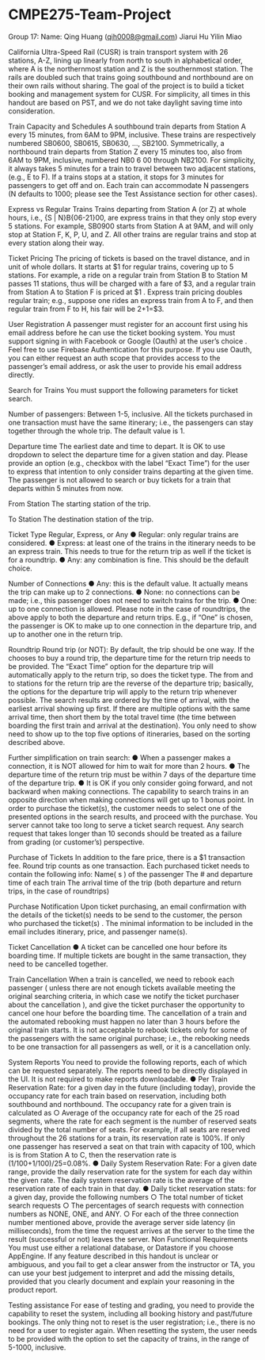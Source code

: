 # CMPE275-Team-Project

Group 17:
Name:
Qing Huang (qih0008@gmail.com)
Jiarui Hu
Yilin Miao

California Ultra-Speed Rail (CUSR) is train transport system with 26 stations, A-Z, lining up
linearly from north to south in alphabetical order, where A is the northernmost station and Z is
the southernmost station. The rails are doubled such that trains going southbound and
northbound are on their own rails without sharing. The goal of the project is to build a ticket
booking and management system for CUSR. For simplicity, all times in this handout are based
on PST, and we do not take daylight saving time into consideration.

Train Capacity and Schedules
A southbound train departs from Station A every 15 minutes, from 6AM to 9PM, inclusive. These
trains are respectively numbered SB0600, SB0615, SB0630, …, SB2100. Symmetrically, a
northbound train departs from Station Z every 15 minutes too, also from 6AM to 9PM, inclusive,
numbered NB0 6 00 through NB2100. For simplicity, it always takes 5 minutes for a train to travel
between two adjacent stations, (e.g., E to F). If a trains stops at a station, it stops for 3 minutes
for passengers to get off and on.
Each train can accommodate N passengers (N defaults to 1000; please see the Test Assistance
section for other cases).

Express vs Regular Trains
Trains departing from Station A (or Z) at whole hours, i.e., {S | N}B{06-21}00, are express trains
in that they only stop every 5 stations. For example, SB0900 starts from Station A at 9AM, and
will only stop at Station F, K, P, U, and Z. All other trains are regular trains and stop at every
station along their way.

Ticket Pricing
The pricing of tickets is based on the travel distance, and in unit of whole dollars. It starts at $1
for regular trains, covering up to 5 stations. For example, a ride on a regular train from Station B
to Station M passes 11 stations, thus will be charged with a fare of $3, and a regular train from
Station A to Station F is priced at $1 . Express train pricing doubles regular train; e.g., suppose
one rides an express train from A to F, and then regular train from F to H, his fair will be
$2+$1=$3.

User Registration
A passenger must register for an account first using his email address before he can use the
ticket booking system. You must support signing in with Facebook or Google (Oauth) at the
user’s choice . Feel free to use Firebase Authentication for this purpose.
If you use Oauth, you can either request an auth scope that provides access to the passenger’s
email address, or ask the user to provide his email address directly.

Search for Trains
You must support the following parameters for ticket search.

Number of passengers:
Between 1-5, inclusive. All the tickets purchased in one transaction must have the same
itinerary; i.e., the passengers can stay together through the whole trip.
The default value is 1.

Departure time
The earliest date and time to depart. It is OK to use dropdown to select the departure time for a
given station and day. Please provide an option (e.g., checkbox with the label “Exact Time”) for
the user to express that intention to only consider trains departing at the given time.
The passenger is not allowed to search or buy tickets for a train that departs within 5 minutes
from now.

From Station
The starting station of the trip.

To Station
The destination station of the trip.

Ticket Type
Regular, Express, or Any
● Regular: only regular trains are considered.
● Express: at least one of the trains in the itinerary needs to be an express train. This
needs to true for the return trip as well if the ticket is for a roundtrip.
● Any: any combination is fine. This should be the default choice.

Number of Connections
● Any: this is the default value. It actually means the trip can make up to 2 connections.
● None: no connections can be made; i.e., this passenger does not need to switch trains
for the trip.
● One: up to one connection is allowed.
Please note in the case of roundtrips, the above apply to both the departure and return trips.
E.g., if “One” is chosen, the passenger is OK to make up to one connection in the departure trip,
and up to another one in the return trip.

Roundtrip
Round trip (or NOT): By default, the trip should be one way. If the chooses to buy a round trip,
the departure time for the return trip needs to be provided. The “Exact Time” option for the
departure trip will automatically apply to the return trip, so does the ticket type.
The from and to stations for the return trip are the reverse of the departure trip; basically, the
options for the departure trip will apply to the return trip whenever possible.
The search results are ordered by the time of arrival, with the earliest arrival showing up first. If
there are multiple options with the same arrival time, then short them by the total travel time
(the time between boarding the first train and arrival at the destination). You only need to show
need to show up to the top five options of itineraries, based on the sorting described above.

Further simplification on train search:
● When a passenger makes a connection, it is NOT allowed for him to wait for more than 2
hours.
● The departure time of the return trip must be within 7 days of the departure time of the
departure trip.
● It is OK if you only consider going forward, and not backward when making connections.
The capability to search trains in an opposite direction when making connections will get
up to 1 bonus point.
In order to purchase the ticket(s), the customer needs to select one of the presented options in
the search results, and proceed with the purchase.
You server cannot take too long to serve a ticket search request. Any search request that takes
longer than 10 seconds should be treated as a failure from grading (or customer’s) perspective.

Purchase of Tickets
In addition to the fare price, there is a $1 transaction fee. Round trip counts as one transaction.
Each purchased ticket needs to contain the following info:
Name( s ) of the passenger
The # and departure time of each train
The arrival time of the trip (both departure and return trips, in the case of roundtrips)

Purchase Notification
Upon ticket purchasing, an email confirmation with the details of the ticket(s) needs to be send
to the customer, the person who purchased the ticket(s) . The minimal information to be included
in the email includes itinerary, price, and passenger name(s).

Ticket Cancellation
● A ticket can be cancelled one hour before its boarding time. If multiple tickets are bought
in the same transaction, they need to be cancelled together.

Train Cancellation
When a train is cancelled, we need to rebook each passenger ( unless there are not enough
tickets available meeting the original searching criteria, in which case we notify the ticket
purchaser about the cancellation ), and give the ticket purchaser the opportunity to cancel one
hour before the boarding time. The cancellation of a train and the automated rebooking must
happen no later than 3 hours before the original train starts. It is not acceptable to rebook tickets
only for some of the passengers with the same original purchase; i.e., the rebooking needs to
be one transaction for all passengers as well, or it is a cancellation only.

System Reports
You need to provide the following reports, each of which can be requested separately. The
reports need to be directly displayed in the UI. It is not required to make reports downloadable.
● Per Train Reservation Rate: for a given day in the future (including today), provide the
occupancy rate for each train based on reservation, including both southbound and
northbound. The occupancy rate for a given train is calculated as
○ Average of the occupancy rate for each of the 25 road segments, where the rate
for each segment is the number of reserved seats divided by the total number of
seats. For example, if all seats are reserved throughout the 26 stations for a train,
its reservation rate is 100%. If only one passenger has reserved a seat on that
train with capacity of 100, which is is from Station A to C, then the reservation
rate is (1/100+1/100)/25=0.08%.
● Daily System Reservation Rate: For a given date range, provide the daily reservation
rate for the system for each day within the given rate. The daily system reservation rate
is the average of the reservation rate of each train in that day.
● Daily ticket reservation stats: for a given day, provide the following numbers
○ The total number of ticket search requests
○ The percentages of search requests with connection numbers as NONE, ONE,
and ANY.
○ For each of the three connection number mentioned above, provide the average
server side latency (in milliseconds), from the time the request arrives at the
server to the time the result (successful or not) leaves the server.
Non Functional Requirements
You must use either a relational database, or Datastore if you choose AppEngine.
If any feature described in this handout is unclear or ambiguous, and you fail to get a clear
answer from the instructor or TA, you can use your best judgement to interpret and add the
missing details, provided that you clearly document and explain your reasoning in the product
report.

Testing assistance
For ease of testing and grading, you need to provide the capability to reset the system, including
all booking history and past/future bookings. The only thing not to reset is the user registration;
i.e., there is no need for a user to register again.
When resetting the system, the user needs to be provided with the option to set the capacity of
trains, in the range of 5-1000, inclusive.
